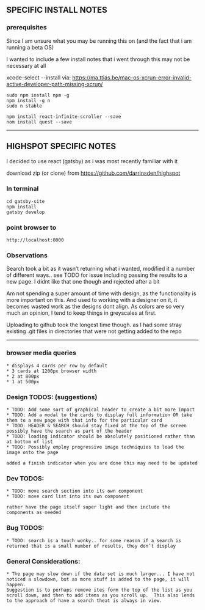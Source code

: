 ## SPECIFIC INSTALL NOTES
### prerequisites
Since I am unsure what you may be running this on
(and the fact that i am running a beta OS)

I wanted to include a few install notes that i went through
this may not be necessary at all

xcode-select --install
via:
https://ma.ttias.be/mac-os-xcrun-error-invalid-active-developer-path-missing-xcrun/

	sudo npm install npm -g
	npm install -g n
	sudo n stable

	npm install react-infinite-scroller --save
	nom install quest --save

- - - -

## HIGHSPOT SPECIFIC NOTES
I decided to use react (gatsby) as i was most recently familiar with it

download zip (or clone) from
	https://github.com/darrinsden/highspot

### In terminal
	cd gatsby-site
	npm install
	gatsby develop

### point browser to
	http://localhost:8000

### Observations
Search took a bit as it wasn’t returning what i wanted, modified it a number of different ways.. 
	see TODO for issue
	including passing the results to a new page.
		I didnt like that one though and rejected after a bit

Am not spending a super amount of time with design, as the functionality is more important on this.  And used to working with a designer on it, it becomes wasted work as the designs dont align.  As colors are so very much an opinion, I tend to keep things in greyscales at first.

Uploading to github took the longest time though.  as I had some stray existing .git files in directories that were not getting added to the repo

- - - -

### browser media queries
	* displays 4 cards per row by default
	* 3 cards at 1200px browser width
	* 2 at 800px
	* 1 at 500px

### Design TODOS: (suggestions)
    * TODO: Add some sort of graphical header to create a bit more impact
	* TODO: Add a modal to the cards to display full information OR take them to a new page with that info for the particular card
	* TODO: HEADER & SEARCH should stay fixed at the top of the screen possibly have the search as part of the header
	* TODO: loading indicator should be absolutely positioned rather than at bottom of list
    * TODO: Possibly employ progressive image techniquies to load the image onto the page

    added a finish indicator when you are done this may need to be updated
    
### Dev TODOS:
	* TODO: move search section into its own component
    * TODO: move card list into its own component

    rather have the page itself super light and then include the components as needed

### Bug TODOS:
	* TODO: search is a touch wonky.. for some reason if a search is returned that is a small number of results, they don’t display

### General Considerations:
    * The page may slow down if the data set is much larger... I have not noticed a slowdown, but as more stuff is added to the page, it will happen.
    Suggestion is to perhaps remove ites form the top of the list as you scroll down, and then to add items as you scroll up.  This also lends to the approach of have a search theat is always in view.
